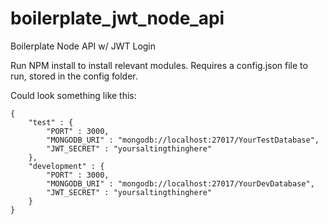 # boilerplate_jwt_node_api
Boilerplate Node API w/ JWT Login

Run NPM install to install relevant modules. Requires a config.json file to run, stored in the config folder.

Could look something like this:

    {
        "test" : {
            "PORT" : 3000,
            "MONGODB_URI" : "mongodb://localhost:27017/YourTestDatabase",
            "JWT_SECRET" : "yoursaltingthinghere"
        },
        "development" : {
            "PORT" : 3000,
            "MONGODB_URI" : "mongodb://localhost:27017/YourDevDatabase",
            "JWT_SECRET" : "yoursaltingthinghere"
        }
    }
